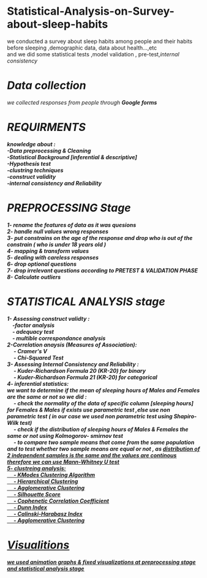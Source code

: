 # Statistical-Analysis-on-Survey-about-sleep-habits
we conducted a survey about sleep habits among people and their habits before sleeping ,demographic data, data about health...,etc <br/>and we did some statistical tests ,model validation , pre-test,<i>internal consistency<i/> <br/>
# Data collection
we collected responses from people through <b>Google forms<b/> 
# REQUIRMENTS
knowledge about :<br/>
-Data preprocessing & Cleaning <br/>
-Statistical  Background [inferential & descriptive]<br/>
-Hypothesis test<br/>
-clustring techniques<br/>
-construct validity <br/>
-internal consistency and Reliability<br/>

# PREPROCESSING Stage
1- rename the features of data as it was quesions<br/>
2- handle null values wrong responses<br/>
3- put constrains on the age of the response and drop who is out of the constrain ( who is under 18 years old )<br/>
4- mapping & transform values<br/>
5- dealing with careless responses<br/>
6- drop optional questions <br/>
7- drop irrelevant questions  according to <b><i> PRETEST & VALIDATION PHASE <i/> <b/><br/>
8- Calculate outliers<br/>
# STATISTICAL ANALYSIS stage
1- <b>Assessing construct validty :<b/><br/>
     &emsp;-factor analysis<br/>
     &emsp;- adequacy test<br/>
     &emsp;- multible correspondance analysis<br/>
2-<b>Correlation anaysis (Measures of Association): <b/><br/>
   &emsp;  - Cramer's V <br/>
   &emsp;  - Chi-Squared Test<br/>
3- <b> Assessing Internal Consistency and Reliability : <b/><br/>
    &emsp; - Kuder-Richardson Formula 20 (KR-20) for binary  <br/>
    &emsp; - Kuder-Richardson Formula 21 (KR-20) for categorical <br/>
4- <b>inferential statistics:<b/><br/>
we want to determine if the mean of sleeping hours of Males and Females are the same or not  so we did :<br/>
    &emsp; - check the normality of the data of specific column [sleeping hours] for Females & Males if exists use parametric test ,else use non parametric test ( in our case we used non parametric test using <b><i> Shapiro-Wilk test<b/><i>) <br/>
    &emsp; - check if the <b>distribution<b/> of sleeping hours of Males & Females the same or not using <b><i> Kolmogorov- smirnov test <i/><b/><br/>
    &emsp; - to compare two sample means that come from the same population  and to test whether two sample means are equal or not , as <u>distribution of 2 independent samples is the same<u/> and the <u> values are continous<u/> therefore we can use <i><b>Mann-Whitney U test<b/><i/><br/>
5- <b> clustreing analysis: <b/><br/>
   &emsp;  - KModes Clustering Algorithm<br/>
   &emsp;  - Hierarchical Clustering<br/>
   &emsp;  - Agglomerative Clustering <br/>
   &emsp;  - Silhouette Score <br/>
   &emsp;  - Cophenetic Correlation Coefficient<br/>
   &emsp;  - Dunn Index<br/>
    &emsp; - Calinski-Harabasz Index<br/>
    &emsp; - Agglomerative Clustering<br/>
# Visualitions 
we used  animation graphs  & fixed visualizations at preprocessing stage and statistical analysis stage


